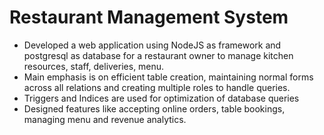 
# Restaurant Management System

- Developed a web application using NodeJS as framework and postgresql as database for a restaurant owner to manage kitchen resources, staff, deliveries, menu. 
- Main emphasis is on efficient table creation, maintaining normal forms across all relations and creating multiple roles to handle queries.
- Triggers and Indices are used for optimization of database queries
- Designed features like accepting online orders, table bookings, managing menu and revenue analytics.
